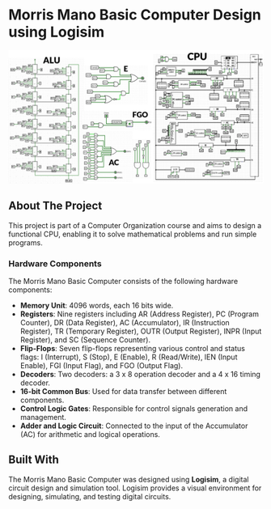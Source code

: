 # Morris Mano Basic Computer Design using Logisim

![](pic.png)

## About The Project

This project is part of a Computer Organization course and aims to design a functional CPU, enabling it to solve mathematical problems and run simple programs.

### Hardware Components

The Morris Mano Basic Computer consists of the following hardware components:

- **Memory Unit**: 4096 words, each 16 bits wide.
- **Registers**: Nine registers including AR (Address Register), PC (Program Counter), DR (Data Register), AC (Accumulator), IR (Instruction Register), TR (Temporary Register), OUTR (Output Register), INPR (Input Register), and SC (Sequence Counter).
- **Flip-Flops**: Seven flip-flops representing various control and status flags: I (Interrupt), S (Stop), E (Enable), R (Read/Write), lEN (Input Enable), FGI (Input Flag), and FGO (Output Flag).
- **Decoders**: Two decoders: a 3 x 8 operation decoder and a 4 x 16 timing decoder.
- **16-bit Common Bus**: Used for data transfer between different components.
- **Control Logic Gates**: Responsible for control signals generation and management.
- **Adder and Logic Circuit**: Connected to the input of the Accumulator (AC) for arithmetic and logical operations.

## Built With

The Morris Mano Basic Computer was designed using **Logisim**, a digital circuit design and simulation tool. Logisim provides a visual environment for designing, simulating, and testing digital circuits.
